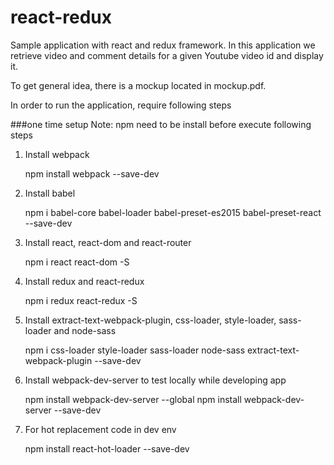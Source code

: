 # react-redux
Sample application with react and redux framework. In this application we retrieve video and comment details for a given Youtube video id and display it.

To get general idea, there is a mockup located in mockup.pdf.

In order to run the application, require following steps

###one time setup
Note: npm need to be install before execute following steps

1) Install webpack

   npm install webpack --save-dev

2) Install babel

   npm i babel-core babel-loader babel-preset-es2015 babel-preset-react --save-dev

3) Install react, react-dom and react-router

    npm i react react-dom -S

5) Install redux and react-redux

    npm i redux react-redux -S

6) Install extract-text-webpack-plugin, css-loader, style-loader, sass-loader and node-sass

    npm i css-loader style-loader sass-loader node-sass extract-text-webpack-plugin --save-dev

7) Install webpack-dev-server to test locally while developing app

    npm install webpack-dev-server --global
    npm install webpack-dev-server --save-dev

8) For hot replacement code in dev env

    npm install react-hot-loader --save-dev


